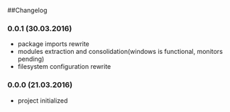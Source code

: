 ##Changelog

### 0.0.1 (30.03.2016)

- package imports rewrite
- modules extraction and consolidation(windows is functional, monitors pending)
- filesystem configuration rewrite

### 0.0.0 (21.03.2016)

- project initialized
